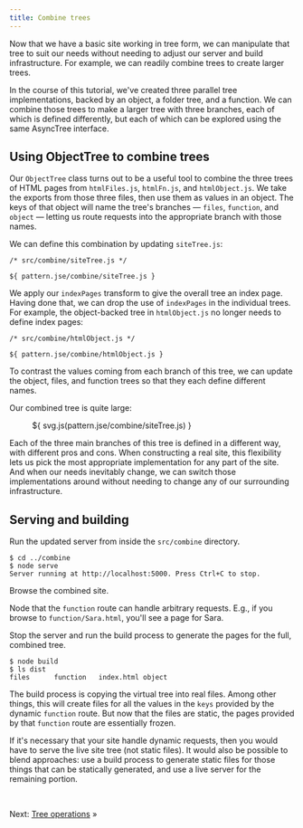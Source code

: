 ```yaml
---
title: Combine trees
---
```


Now that we have a basic site working in tree form, we can manipulate that tree to suit our needs without needing to adjust our server and build infrastructure. For example, we can readily combine trees to create larger trees.

In the course of this tutorial, we've created three parallel tree implementations, backed by an object, a folder tree, and a function. We can combine those trees to make a larger tree with three branches, each of which is defined differently, but each of which can be explored using the same AsyncTree interface.

## Using ObjectTree to combine trees

Our `ObjectTree` class turns out to be a useful tool to combine the three trees of HTML pages from `htmlFiles.js`, `htmlFn.js`, and `htmlObject.js`. We take the exports from those three files, then use them as values in an object. The keys of that object will name the tree's branches — `files`, `function`, and `object` — letting us route requests into the appropriate branch with those names.

We can define this combination by updating `siteTree.js`:

```${'js'}
/* src/combine/siteTree.js */

${ pattern.jse/combine/siteTree.js }
```

We apply our `indexPages` transform to give the overall tree an index page. Having done that, we can drop the use of `indexPages` in the individual trees. For example, the object-backed tree in `htmlObject.js` no longer needs to define index pages:

```${'js'}
/* src/combine/htmlObject.js */

${ pattern.jse/combine/htmlObject.js }
```

To contrast the values coming from each branch of this tree, we can update the object, files, and function trees so that they each define different names.

Our combined tree is quite large:

<figure>
${ svg.js(pattern.jse/combine/siteTree.js) }
</figure>

Each of the three main branches of this tree is defined in a different way, with different pros and cons. When constructing a real site, this flexibility lets us pick the most appropriate implementation for any part of the site. And when our needs inevitably change, we can switch those implementations around without needing to change any of our surrounding infrastructure.

## Serving and building

<span class="tutorialStep"></span> Run the updated server from inside the `src/combine` directory.

```console
$ cd ../combine
$ node serve
Server running at http://localhost:5000. Press Ctrl+C to stop.
```

<span class="tutorialStep"></span> Browse the combined site.

Node that the `function` route can handle arbitrary requests. E.g., if you browse to `function/Sara.html`, you'll see a page for Sara.

<span class="tutorialStep"></span> Stop the server and run the build process to generate the pages for the full, combined tree.

```console
$ node build
$ ls dist
files      function   index.html object
```

The build process is copying the virtual tree into real files. Among other things, this will create files for all the values in the `keys` provided by the dynamic `function` route. But now that the files are static, the pages provided by that `function` route are essentially frozen.

If it's necessary that your site handle dynamic requests, then you would have to serve the live site tree (not static files). It would also be possible to blend approaches: use a build process to generate static files for those things that can be statically generated, and use a live server for the remaining portion.

&nbsp;

Next: [Tree operations](operations.html) »
